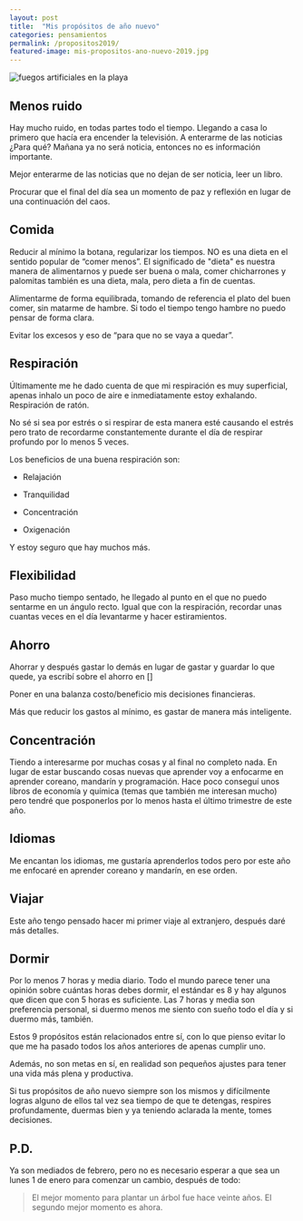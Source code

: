 ```yaml
---
layout: post
title:  "Mis propósitos de año nuevo"
categories: pensamientos
permalink: /propositos2019/
featured-image: mis-propositos-ano-nuevo-2019.jpg
---
```


![fuegos artificiales en la playa]({{site.featured-image-dir|append:page.featured-image}})

## Menos ruido

Hay mucho ruido, en todas partes todo el tiempo. Llegando a casa lo primero que hacía era encender la televisión. A enterarme de las noticias ¿Para qué? Mañana ya no será noticia, entonces no es información importante.

Mejor enterarme de las noticias que no dejan de ser noticia, leer un libro.

Procurar que el final del día sea un momento de paz y reflexión en lugar de una continuación del caos.

## Comida

Reducir al mínimo la botana, regularizar los tiempos. NO es una dieta en el sentido popular de “comer menos”. El significado de "dieta" es nuestra manera de alimentarnos y puede ser buena o mala, comer chicharrones y palomitas también es una dieta, mala, pero dieta a fin de cuentas.

Alimentarme de forma equilibrada, tomando de referencia el plato del buen comer, sin matarme de hambre. Si todo el tiempo tengo hambre no puedo pensar de forma clara.

Evitar los excesos y eso de “para que no se vaya a quedar”.

## Respiración

Últimamente me he dado cuenta de que mi respiración es muy superficial, apenas inhalo un poco de aire e inmediatamente estoy exhalando. Respiración de ratón.

No sé si sea por estrés o si respirar de esta manera esté causando el estrés pero trato de recordarme constantemente durante el día de respirar profundo por lo menos 5 veces.

Los beneficios de una buena respiración son:

* Relajación

* Tranquilidad

* Concentración

* Oxigenación

Y estoy seguro que hay muchos más.

## Flexibilidad

Paso mucho tiempo sentado, he llegado al punto en el que no puedo sentarme en un ángulo recto. Igual que con la respiración, recordar unas cuantas veces en el día levantarme y hacer estiramientos.

## Ahorro

Ahorrar y después gastar lo demás en lugar de gastar y guardar lo que quede, ya escribí sobre el ahorro en []

Poner en una balanza costo/beneficio mis decisiones financieras.

Más que reducir los gastos al mínimo, es gastar de manera más inteligente.

## Concentración

Tiendo a interesarme por muchas cosas y al final no completo nada. En lugar de estar buscando cosas nuevas que aprender voy a enfocarme en aprender coreano, mandarín y programación. Hace poco conseguí unos libros de economía y química (temas que también me interesan mucho) pero tendré que posponerlos por lo menos hasta el último trimestre de este año.

## Idiomas

Me encantan los idiomas, me gustaría aprenderlos todos pero por este año me enfocaré en aprender coreano y mandarín, en ese orden.

## Viajar

Este año tengo pensado hacer mi primer viaje al extranjero, después daré más detalles.

## Dormir

Por lo menos 7 horas y media diario. Todo el mundo parece tener una opinión sobre cuántas horas debes dormir, el estándar es 8 y hay algunos que dicen que con 5 horas es suficiente. Las 7 horas y media son preferencia personal, si duermo menos me siento con sueño todo el día y si duermo más, también.

Estos 9 propósitos están relacionados entre sí, con lo que pienso evitar lo que me ha pasado todos los años anteriores de apenas cumplir uno.

Además, no son metas en sí, en realidad son pequeños ajustes para tener una vida más plena y productiva.

Si tus propósitos de año nuevo siempre son los mismos y difícilmente logras alguno de ellos tal vez sea tiempo de que te detengas, respires profundamente, duermas bien y ya teniendo aclarada la mente, tomes decisiones.

## P.D.

Ya son mediados de febrero, pero no es necesario esperar a que sea un lunes 1 de enero para comenzar un cambio, después de todo:

> El mejor momento para plantar un árbol fue hace veinte años. El segundo mejor momento es ahora.